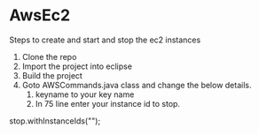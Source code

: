 # AwsEc2

Steps to create and start and stop the ec2 instances

1. Clone the repo
2. Import the project into eclipse
3. Build the project
4. Goto AWSCommands.java class and change the below details.  
    1. keyname to your key name
    2. In 75 line enter your instance id to stop.
        
stop.withInstanceIds("");
        
